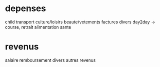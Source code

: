 # depenses
child
transport
culture/loisirs
beaute/vetements
factures
divers
day2day -> course, retrait alimentation
sante

# revenus
salaire
remboursement divers
autres revenus
